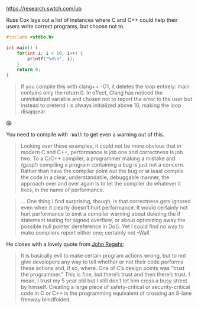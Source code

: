 https://research.swtch.com/ub

Russ Cox lays out a list of instances where C and C++ could help their users write correct programs, but choose not to.

```c++
#include <stdio.h>

int main() {
    for(int i; i < 10; i++) {
        printf("%d\n", i);
    }
    return 0;
}
```

> If you compile this with clang++ -O1, it deletes the loop entirely: main contains only the return 0. In effect, Clang has noticed the uninitialized variable and chosen not to report the error to the user but instead to pretend i is always initialized above 10, making the loop disappear. 

😱

You need to compile with `-Wall` to get even a warning out of this.

>  Looking over these examples, it could not be more obvious that in modern C and C++, performance is job one and correctness is job two. To a C/C++ compiler, a programmer making a mistake and (gasp!) compiling a program containing a bug is just not a concern. Rather than have the compiler point out the bug or at least compile the code in a clear, understandable, debuggable manner, the approach over and over again is to let the compiler do whatever it likes, in the name of performance. 

> ... One thing I find surprising, though, is that correctness gets ignored even when it clearly doesn’t hurt performance. It would certainly not hurt performance to emit a compiler warning about deleting the if statement testing for signed overflow, or about optimizing away the possible null pointer dereference in Do(). Yet I could find no way to make compilers report either one; certainly not -Wall. 

He closes with a lovely quote from [John Regehr](https://blog.regehr.org/archives/226):

>    It is basically evil to make certain program actions wrong, but to not give developers any way to tell whether or not their code performs these actions and, if so, where. One of C’s design points was “trust the programmer.” This is fine, but there’s trust and then there’s trust. I mean, I trust my 5 year old but I still don’t let him cross a busy street by himself. Creating a large piece of safety-critical or security-critical code in C or C++ is the programming equivalent of crossing an 8-lane freeway blindfolded.